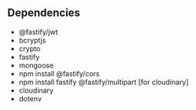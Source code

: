 ## Dependencies

- @fastify/jwt
- bcryptjs
- crypto
- fastify
- mongoose
- npm install @fastify/cors
- npm install fastify @fastify/multipart [for cloudinary]
- cloudinary
- dotenv
